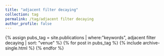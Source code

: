 ```yaml
---
title: "adjacent filter decaying"
collection: tag
permalink: /tag/adjacent filter decaying
author_profile: false
---
```

{% assign pubs_tag = site.publications | where:"keywords", adjacent filter decaying | sort: "venue" %}
{% for post in pubs_tag %}
  {% include archive-single.html %}
{% endfor %}
